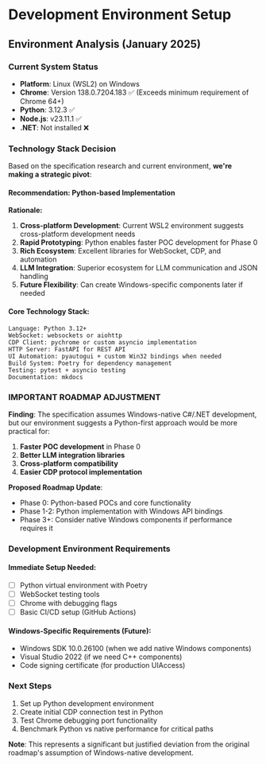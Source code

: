 # Development Environment Setup

## Environment Analysis (January 2025)

### Current System Status
- **Platform**: Linux (WSL2) on Windows
- **Chrome**: Version 138.0.7204.183 ✅ (Exceeds minimum requirement of Chrome 64+)
- **Python**: 3.12.3 ✅
- **Node.js**: v23.11.1 ✅
- **.NET**: Not installed ❌

### Technology Stack Decision

Based on the specification research and current environment, **we're making a strategic pivot**:

#### **Recommendation: Python-based Implementation**

**Rationale:**
1. **Cross-platform Development**: Current WSL2 environment suggests cross-platform development needs
2. **Rapid Prototyping**: Python enables faster POC development for Phase 0
3. **Rich Ecosystem**: Excellent libraries for WebSocket, CDP, and automation
4. **LLM Integration**: Superior ecosystem for LLM communication and JSON handling
5. **Future Flexibility**: Can create Windows-specific components later if needed

#### **Core Technology Stack:**

```
Language: Python 3.12+
WebSocket: websockets or aiohttp
CDP Client: pychrome or custom asyncio implementation
HTTP Server: FastAPI for REST API
UI Automation: pyautogui + custom Win32 bindings when needed
Build System: Poetry for dependency management
Testing: pytest + asyncio testing
Documentation: mkdocs
```

### **IMPORTANT ROADMAP ADJUSTMENT**

**Finding**: The specification assumes Windows-native C#/.NET development, but our environment suggests a Python-first approach would be more practical for:

1. **Faster POC development** in Phase 0
2. **Better LLM integration libraries**
3. **Cross-platform compatibility** 
4. **Easier CDP protocol implementation**

**Proposed Roadmap Update**: 
- Phase 0: Python-based POCs and core functionality
- Phase 1-2: Python implementation with Windows API bindings
- Phase 3+: Consider native Windows components if performance requires it

### Development Environment Requirements

#### Immediate Setup Needed:
- [ ] Python virtual environment with Poetry
- [ ] WebSocket testing tools
- [ ] Chrome with debugging flags
- [ ] Basic CI/CD setup (GitHub Actions)

#### Windows-Specific Requirements (Future):
- Windows SDK 10.0.26100 (when we add native Windows components)
- Visual Studio 2022 (if we need C++ components)
- Code signing certificate (for production UIAccess)

### Next Steps

1. Set up Python development environment
2. Create initial CDP connection test in Python
3. Test Chrome debugging port functionality
4. Benchmark Python vs native performance for critical paths

**Note**: This represents a significant but justified deviation from the original roadmap's assumption of Windows-native development.